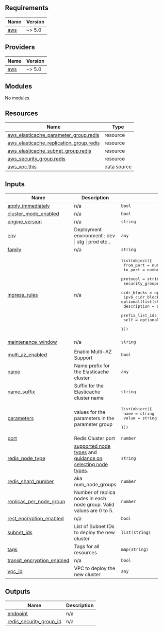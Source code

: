 ## Requirements

| Name | Version |
|------|---------|
| <a name="requirement_aws"></a> [aws](#requirement\_aws) | ~> 5.0 |

## Providers

| Name | Version |
|------|---------|
| <a name="provider_aws"></a> [aws](#provider\_aws) | ~> 5.0 |

## Modules

No modules.

## Resources

| Name | Type |
|------|------|
| [aws_elasticache_parameter_group.redis](https://registry.terraform.io/providers/hashicorp/aws/latest/docs/resources/elasticache_parameter_group) | resource |
| [aws_elasticache_replication_group.redis](https://registry.terraform.io/providers/hashicorp/aws/latest/docs/resources/elasticache_replication_group) | resource |
| [aws_elasticache_subnet_group.redis](https://registry.terraform.io/providers/hashicorp/aws/latest/docs/resources/elasticache_subnet_group) | resource |
| [aws_security_group.redis](https://registry.terraform.io/providers/hashicorp/aws/latest/docs/resources/security_group) | resource |
| [aws_vpc.this](https://registry.terraform.io/providers/hashicorp/aws/latest/docs/data-sources/vpc) | data source |

## Inputs

| Name | Description | Type | Default | Required |
|------|-------------|------|---------|:--------:|
| <a name="input_apply_immediately"></a> [apply\_immediately](#input\_apply\_immediately) | n/a | `bool` | `false` | no |
| <a name="input_cluster_mode_enabled"></a> [cluster\_mode\_enabled](#input\_cluster\_mode\_enabled) | n/a | `bool` | `true` | no |
| <a name="input_engine_version"></a> [engine\_version](#input\_engine\_version) | n/a | `string` | `"7.0"` | no |
| <a name="input_env"></a> [env](#input\_env) | Deployment environment : dev \| stg \| prod  etc.. | `any` | n/a | yes |
| <a name="input_family"></a> [family](#input\_family) | n/a | `string` | `"redis7"` | no |
| <a name="input_ingress_rules"></a> [ingress\_rules](#input\_ingress\_rules) | n/a | <pre>list(object({<br>    from_port        = number<br>    to_port          = number<br>    protocol         = string<br>    security_groups  = optional(list(string))<br>    cidr_blocks      = optional(list(string))<br>    ipv6_cidr_blocks = optional(list(string))<br>    description      = optional(string)<br>    prefix_list_ids  = optional(list(string))<br>    self             = optional(bool)<br>  }))</pre> | n/a | yes |
| <a name="input_maintenance_window"></a> [maintenance\_window](#input\_maintenance\_window) | n/a | `string` | `"sun:05:00-sun:06:00"` | no |
| <a name="input_multi_az_enabled"></a> [multi\_az\_enabled](#input\_multi\_az\_enabled) | Enable Multi-AZ Support | `bool` | `false` | no |
| <a name="input_name"></a> [name](#input\_name) | Name prefix for the Elasticache cluster | `any` | n/a | yes |
| <a name="input_name_suffix"></a> [name\_suffix](#input\_name\_suffix) | Suffix for the Elasticache cluster name | `string` | `"redis"` | no |
| <a name="input_parameters"></a> [parameters](#input\_parameters) | values for the parameters in the parameter group | <pre>list(object({<br>    name  = string<br>    value = string<br>  }))</pre> | `[]` | no |
| <a name="input_port"></a> [port](#input\_port) | Redis Cluster port | `number` | `6379` | no |
| <a name="input_redis_node_type"></a> [redis\_node\_type](#input\_redis\_node\_type) | [supported node types](https://docs.aws.amazon.com/AmazonElastiCache/latest/red-ug/CacheNodes.SupportedTypes.html) and [guidance on selecting node types](https://docs.aws.amazon.com/AmazonElastiCache/latest/red-ug/nodes-select-size.html). | `string` | `"cache.t4g.micro"` | no |
| <a name="input_redis_shard_number"></a> [redis\_shard\_number](#input\_redis\_shard\_number) | aka num\_node\_groups | `number` | `1` | no |
| <a name="input_replicas_per_node_group"></a> [replicas\_per\_node\_group](#input\_replicas\_per\_node\_group) | Number of replica nodes in each node group. Valid values are 0 to 5. | `number` | `0` | no |
| <a name="input_rest_encryption_enabled"></a> [rest\_encryption\_enabled](#input\_rest\_encryption\_enabled) | n/a | `bool` | `true` | no |
| <a name="input_subnet_ids"></a> [subnet\_ids](#input\_subnet\_ids) | List of Subnet IDs to deploy the new cluster | `list(string)` | n/a | yes |
| <a name="input_tags"></a> [tags](#input\_tags) | Tags for all resources | `map(string)` | `{}` | no |
| <a name="input_transit_encryption_enabled"></a> [transit\_encryption\_enabled](#input\_transit\_encryption\_enabled) | n/a | `bool` | `true` | no |
| <a name="input_vpc_id"></a> [vpc\_id](#input\_vpc\_id) | VPC to deploy the new cluster | `any` | n/a | yes |

## Outputs

| Name | Description |
|------|-------------|
| <a name="output_endpoint"></a> [endpoint](#output\_endpoint) | n/a |
| <a name="output_redis_security_group_id"></a> [redis\_security\_group\_id](#output\_redis\_security\_group\_id) | n/a |

